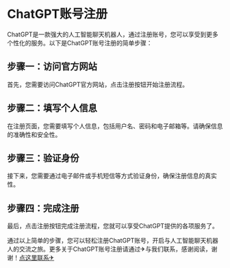 # ChatGPT账号注册

ChatGPT是一款强大的人工智能聊天机器人，通过注册账号，您可以享受到更多个性化的服务。以下是ChatGPT账号注册的简单步骤：

## 步骤一：访问官方网站

首先，您需要访问ChatGPT官方网站，点击注册按钮开始注册流程。

## 步骤二：填写个人信息

在注册页面，您需要填写个人信息，包括用户名、密码和电子邮箱等。请确保信息的准确性和安全性。

## 步骤三：验证身份

接下来，您需要通过电子邮件或手机短信等方式验证身份，确保注册信息的真实性。

## 步骤四：完成注册

最后，点击注册按钮完成注册流程，您就可以享受ChatGPT提供的各项服务了。

通过以上简单的步骤，您可以轻松注册ChatGPT账号，开启与人工智能聊天机器人的交流之旅。更多关于ChatGPT账号注册请通过✈与我们联系，感谢阅读，谢谢！[点这里联系✈](https://ws.k02.cc)
